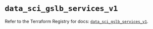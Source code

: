 # `data_sci_gslb_services_v1`

Refer to the Terraform Registry for docs: [`data_sci_gslb_services_v1`](https://registry.terraform.io/providers/sap-cloud-infrastructure/sci/2.2.1/docs/data-sources/gslb_services_v1).
